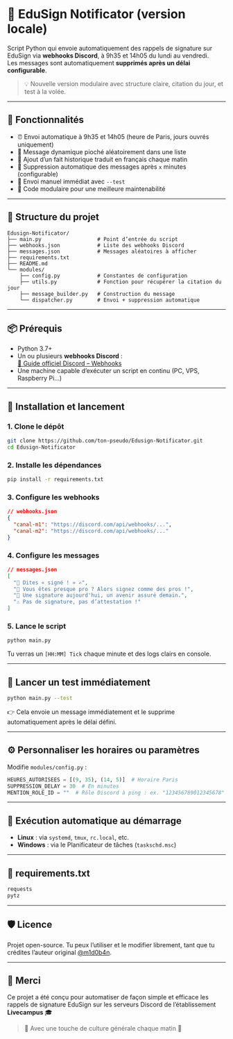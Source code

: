 # 📝 EduSign Notificator (version locale)

Script Python qui envoie automatiquement des rappels de signature sur EduSign via **webhooks Discord**, à 9h35 et 14h05 du lundi au vendredi.  
Les messages sont automatiquement **supprimés après un délai configurable**.

> 💡 Nouvelle version modulaire avec structure claire, citation du jour, et test à la volée.

---

## 🚀 Fonctionnalités

- ⏰ Envoi automatique à 9h35 et 14h05 (heure de Paris, jours ouvrés uniquement)
- 🤖 Message dynamique pioché aléatoirement dans une liste
- 🧠 Ajout d’un fait historique traduit en français chaque matin
- 🧹 Suppression automatique des messages après `x` minutes (configurable)
- 🧪 Envoi manuel immédiat avec `--test`
- 🧼 Code modulaire pour une meilleure maintenabilité

---

## 📁 Structure du projet

```
Edusign-Notificator/
├── main.py                  # Point d’entrée du script
├── webhooks.json            # Liste des webhooks Discord
├── messages.json            # Messages aléatoires à afficher
├── requirements.txt
├── README.md
└── modules/
    ├── config.py            # Constantes de configuration
    ├── utils.py             # Fonction pour récupérer la citation du jour
    ├── message_builder.py   # Construction du message
    └── dispatcher.py        # Envoi + suppression automatique
```

---

## 📦 Prérequis

- Python 3.7+
- Un ou plusieurs **webhooks Discord** :  
  [📄 Guide officiel Discord – Webhooks](https://support.discord.com/hc/fr/articles/228383668-Utiliser-les-Webhooks)
- Une machine capable d’exécuter un script en continu (PC, VPS, Raspberry Pi…)

---

## 🔧 Installation et lancement

### 1. Clone le dépôt

```bash
git clone https://github.com/ton-pseudo/Edusign-Notificator.git
cd Edusign-Notificator
```

### 2. Installe les dépendances

```bash
pip install -r requirements.txt
```

### 3. Configure les webhooks

```json
// webhooks.json
{
  "canal-m1": "https://discord.com/api/webhooks/...",
  "canal-m2": "https://discord.com/api/webhooks/..."
}
```

### 4. Configure les messages

```json
// messages.json
[
  "📸 Dites « signé ! » ✍️",
  "💼 Vous êtes presque pro ? Alors signez comme des pros !",
  "📝 Une signature aujourd'hui, un avenir assuré demain.",
  "⚠️ Pas de signature, pas d’attestation !"
]
```

### 5. Lance le script

```bash
python main.py
```

Tu verras un `[HH:MM] Tick` chaque minute et des logs clairs en console.

---

## 🧪 Lancer un test immédiatement

```bash
python main.py --test
```

👉 Cela envoie un message immédiatement et le supprime automatiquement après le délai défini.

---

## ⚙️ Personnaliser les horaires ou paramètres

Modifie `modules/config.py` :

```python
HEURES_AUTORISEES = [(9, 35), (14, 5)]  # Horaire Paris
SUPPRESSION_DELAY = 30  # En minutes
MENTION_ROLE_ID = ""  # Rôle Discord à ping : ex. "123456789012345678"
```

---

## 📌 Exécution automatique au démarrage

- **Linux** : via `systemd`, `tmux`, `rc.local`, etc.
- **Windows** : via le Planificateur de tâches (`taskschd.msc`)

---

## 📁 requirements.txt

```txt
requests
pytz
```

---

## 🛡️ Licence

Projet open-source. Tu peux l’utiliser et le modifier librement, tant que tu crédites l’auteur original [@m1d0b4n](https://github.com/m1d0b4n).

---

## 🙏 Merci

Ce projet a été conçu pour automatiser de façon simple et efficace les rappels de signature EduSign sur les serveurs Discord de l’établissement **Livecampus** 🎓

> 🧠 Avec une touche de culture générale chaque matin 💛
